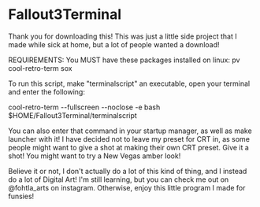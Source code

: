 # Fallout3Terminal

Thank you for downloading this! This was just a little side project that I made while sick at home, but a lot of people wanted a download!

REQUIREMENTS:
You MUST have these packages installed on linux:
pv
cool-retro-term
sox

To run this script, make "terminalscript" an executable, open your terminal and enter the following:

cool-retro-term --fullscreen --noclose -e bash $HOME/Fallout3Terminal/terminalscript

You can also enter that command in your startup manager, as well as make launcher with it!
I have decided not to leave my preset for CRT in, as some people might want to give a shot at making their own CRT preset.
Give it a shot! You might want to try a New Vegas amber look!

Believe it or not, I don't actually do a lot of this kind of thing, and I instead do a lot of Digital Art! I'm still learning, but you can check me out on
@fohtla_arts on instagram. Otherwise, enjoy this little program I made for funsies!


